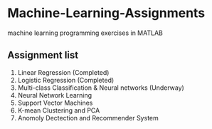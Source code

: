 # Machine-Learning-Assignments
machine learning programming exercises in MATLAB
## Assignment list
1. Linear Regression (Completed)
2. Logistic Regression (Completed)
3. Multi-class Classification & Neural networks (Underway)
5. Neural Network Learning
6. Support Vector Machines
7. K-mean Clustering and PCA
8. Anomoly Dectection and Recommender System
